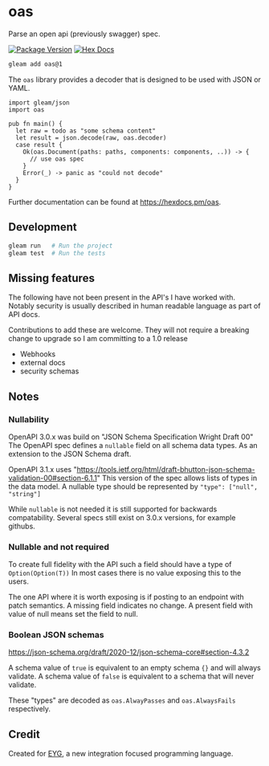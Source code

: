 # oas

Parse an open api (previously swagger) spec.

[![Package Version](https://img.shields.io/hexpm/v/oas)](https://hex.pm/packages/oas)
[![Hex Docs](https://img.shields.io/badge/hex-docs-ffaff3)](https://hexdocs.pm/oas/)

```sh
gleam add oas@1
```

The `oas` library provides a decoder that is designed to be used with JSON or YAML.

```gleam
import gleam/json
import oas

pub fn main() {
  let raw = todo as "some schema content"
  let result = json.decode(raw, oas.decoder)
  case result {
    Ok(oas.Document(paths: paths, components: components, ..)) -> {
      // use oas spec
    }
    Error(_) -> panic as "could not decode"
  }
}
```

Further documentation can be found at <https://hexdocs.pm/oas>.

## Development

```sh
gleam run   # Run the project
gleam test  # Run the tests
```

## Missing features

The following have not been present in the API's I have worked with.
Notably security is usually described in human readable language as part of API docs.

Contributions to add these are welcome. They will not require a breaking change to upgrade so I am committing to a 1.0 release

- Webhooks
- external docs
- security schemas

## Notes

### Nullability

OpenAPI 3.0.x was build on "JSON Schema Specification Wright Draft 00"
The OpenAPI spec defines a `nullable` field on all schema data types.
As an extension to the JSON Schema draft.

OpenAPI 3.1.x uses "https://tools.ietf.org/html/draft-bhutton-json-schema-validation-00#section-6.1.1"
This version of the spec allows lists of types in the data model.
A nullable type should be represented by `"type": ["null", "string"]`

While `nullable` is not needed it is still supported for backwards compatability.
Several specs still exist on 3.0.x versions, for example githubs.

### Nullable and not required

To create full fidelity with the API such a field should have a type of `Option(Option(T))`
In most cases there is no value exposing this to the users.

The one API where it is worth exposing is if posting to an endpoint with patch semantics.
A missing field indicates no change. A present field with value of null means set the field to null.

### Boolean JSON schemas
https://json-schema.org/draft/2020-12/json-schema-core#section-4.3.2

A schema value of `true` is equivalent to an empty schema `{}` and will always validate.
A schema value of `false` is equivalent to a schema that will never validate.

These "types" are decoded as `oas.AlwayPasses` and `oas.AlwaysFails` respectively.

## Credit

Created for [EYG](https://eyg.run/), a new integration focused programming language.